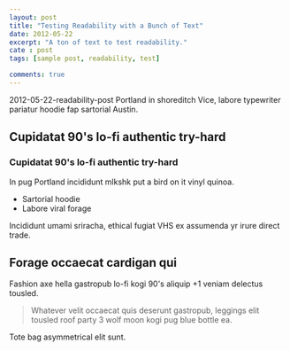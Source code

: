 ```yaml
---
layout: post
title: "Testing Readability with a Bunch of Text"
date: 2012-05-22
excerpt: "A ton of text to test readability."
cate : post
tags: [sample post, readability, test]

comments: true
---
```

2012-05-22-readability-post
Portland in shoreditch Vice, labore typewriter pariatur hoodie fap sartorial Austin.

## Cupidatat 90's lo-fi authentic try-hard
### Cupidatat 90's lo-fi authentic try-hard

In pug Portland incididunt mlkshk put a bird on it vinyl quinoa.

* Sartorial hoodie
* Labore viral forage

Incididunt umami sriracha, ethical fugiat VHS ex assumenda yr irure direct trade.

## Forage occaecat cardigan qui

Fashion axe hella gastropub lo-fi kogi 90's aliquip +1 veniam delectus tousled. 

> Whatever velit occaecat quis deserunt gastropub, leggings elit tousled roof party 3 wolf moon kogi pug blue bottle ea. 

Tote bag asymmetrical elit sunt. 